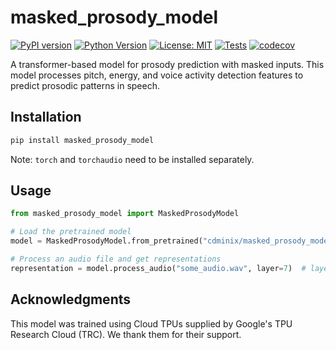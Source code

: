 # masked_prosody_model

[![PyPI version](https://badge.fury.io/py/masked-prosody-model.svg)](https://badge.fury.io/py/masked-prosody-model)
[![Python Version](https://img.shields.io/badge/python-3.8%2B-blue.svg)](https://www.python.org/downloads/)
[![License: MIT](https://img.shields.io/badge/License-MIT-yellow.svg)](https://opensource.org/licenses/MIT)
[![Tests](https://github.com/minixc/masked_prosody_model/actions/workflows/tests.yml/badge.svg)](https://github.com/minixc/masked_prosody_model/actions/workflows/tests.yml)
[![codecov](https://codecov.io/gh/minixc/masked_prosody_model/branch/main/graph/badge.svg)](https://codecov.io/gh/minixc/masked_prosody_model)

A transformer-based model for prosody prediction with masked inputs. This model processes pitch, energy, and voice activity detection features to predict prosodic patterns in speech.

## Installation

```bash
pip install masked_prosody_model
```

Note: `torch` and `torchaudio` need to be installed separately.

## Usage

```python
from masked_prosody_model import MaskedProsodyModel

# Load the pretrained model
model = MaskedProsodyModel.from_pretrained("cdminix/masked_prosody_model")

# Process an audio file and get representations
representation = model.process_audio("some_audio.wav", layer=7)  # layer between 0 and 15, 7 was used in the paper
```

## Acknowledgments

This model was trained using Cloud TPUs supplied by Google's TPU Research Cloud (TRC). We thank them for their support.

